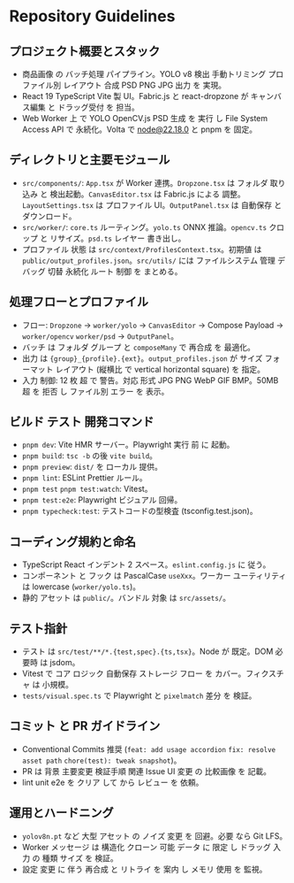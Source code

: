 # Repository Guidelines

## プロジェクト概要とスタック
- 商品画像 の バッチ処理 パイプライン。YOLO v8 検出 手動トリミング プロファイル別 レイアウト 合成 PSD PNG JPG 出力 を 実現。
- React 19 TypeScript Vite 製 UI。Fabric.js と react-dropzone が キャンバス編集 と ドラッグ受付 を 担当。
- Web Worker 上 で YOLO OpenCV.js PSD 生成 を 実行 し File System Access API で 永続化。Volta で node@22.18.0 と pnpm を 固定。

## ディレクトリと主要モジュール
- `src/components/`: `App.tsx` が Worker 連携。`Dropzone.tsx` は フォルダ 取り込み と 検出起動。`CanvasEditor.tsx` は Fabric.js による 調整。`LayoutSettings.tsx` は プロファイル UI。`OutputPanel.tsx` は 自動保存 と ダウンロード。
- `src/worker/`: `core.ts` ルーティング。`yolo.ts` ONNX 推論。`opencv.ts` クロップ と リサイズ。`psd.ts` レイヤー 書き出し。
- プロファイル 状態 は `src/context/ProfilesContext.tsx`。初期値 は `public/output_profiles.json`。`src/utils/` には ファイルシステム 管理 デバッグ 切替 永続化 ルート 制御 を まとめる。

## 処理フローとプロファイル
- フロー: `Dropzone` → `worker/yolo` → `CanvasEditor` → Compose Payload → `worker/opencv` `worker/psd` → `OutputPanel`。
- バッチ は フォルダ グループ と `composeMany` で 再合成 を 最適化。
- 出力 は `{group}_{profile}.{ext}`。`output_profiles.json` が サイズ フォーマット レイアウト (縦横比 で vertical horizontal square) を 指定。
- 入力 制御: 12 枚 超 で 警告。対応 形式 JPG PNG WebP GIF BMP。50MB 超 を 拒否 し ファイル別 エラー を 表示。

## ビルド テスト 開発コマンド
- `pnpm dev`: Vite HMR サーバー。Playwright 実行 前 に 起動。
- `pnpm build`: `tsc -b` の後 `vite build`。
- `pnpm preview`: `dist/` を ローカル 提供。
- `pnpm lint`: ESLint Prettier ルール。
- `pnpm test` `pnpm test:watch`: Vitest。
- `pnpm test:e2e`: Playwright ビジュアル 回帰。
- `pnpm typecheck:test`: テストコードの型検査 (tsconfig.test.json)。

## コーディング規約と命名
- TypeScript React インデント 2 スペース。`eslint.config.js` に 従う。
- コンポーネント と フック は PascalCase `useXxx`。ワーカー ユーティリティ は lowercase (`worker/yolo.ts`)。
- 静的 アセット は `public/`。バンドル 対象 は `src/assets/`。

## テスト指針
- テスト は `src/test/**/*.{test,spec}.{ts,tsx}`。Node が 既定。DOM 必要時 は jsdom。
- Vitest で コア ロジック 自動保存 ストレージ フロー を カバー。フィクスチャ は 小規模。
- `tests/visual.spec.ts` で Playwright と `pixelmatch` 差分 を 検証。

## コミット と PR ガイドライン
- Conventional Commits 推奨 (`feat: add usage accordion` `fix: resolve asset path` `chore(test): tweak snapshot`)。
- PR は 背景 主要変更 検証手順 関連 Issue UI 変更 の 比較画像 を 記載。
- lint unit e2e を クリア して から レビュー を 依頼。

## 運用とハードニング
- `yolov8n.pt` など 大型 アセット の ノイズ 変更 を 回避。必要 なら Git LFS。
- Worker メッセージ は 構造化 クローン 可能 データ に 限定 し ドラッグ 入力 の 種類 サイズ を 検証。
- 設定 変更 に 伴う 再合成 と リトライ を 案内 し メモリ 使用 を 監視。
